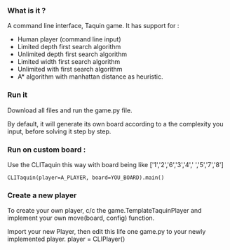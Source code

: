 ### What is it ? 
A command line interface, Taquin game.
It has support for :
* Human player (command line input)
* Limited depth first search algorithm
* Unlimited depth first search algorithm
* Limited width first search algorithm
* Unlimited with first search algorithm
* A* algorithm with manhattan distance as heuristic.




### Run it 
Download all files and run the game.py file.

By default, it will generate its own board according to a the complexity you input, before solving it step by step.


### Run on custom board : 
Use the CLITaquin this way
with board being like ['1','2','6','3','4',' ','5','7','8']

`CLITaquin(player=A_PLAYER, board=YOU_BOARD).main()`


### Create a new player 
To create your own player, c/c the game.TemplateTaquinPlayer and implement your own move(board, config) function.

Import your new Player, then edit this life one game.py to your newly implemented player.
player = CLIPlayer()
